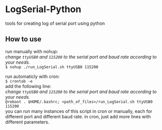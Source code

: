 # LogSerial-Python
tools for creating log of serial port using python
## How to use

run manually with nohup:<br>
*change `ttyUSB0` and `115200` to the serial port and baud rate according to your needs.*<br>
```$ nohup ./run_LogSerial.sh ttyUSB0 115200```

run automaticly with cron:<br>
`$ crontab -e`<br>
add the following line:<br>
*change `ttyUSB0` and `115200` to the serial port and baud rate according to your needs.*<br>
`@reboot . $HOME/.bashrc; <path_of_files>/run_LogSerial.sh ttyUSB0 115200`<br>
you can run many instances of this script in cron or manually, each for different port and different baud rate. in cron, just add more lines with different parameters.
